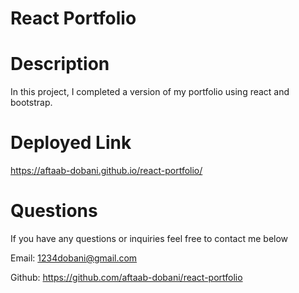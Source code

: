 
# React Portfolio

# Description 
In this project, I completed a version of my portfolio using react and bootstrap. 

# Deployed Link 
https://aftaab-dobani.github.io/react-portfolio/ 

# Questions 
If you have any questions or inquiries feel free to contact me below 

Email: 1234dobani@gmail.com

Github: https://github.com/aftaab-dobani/react-portfolio 
